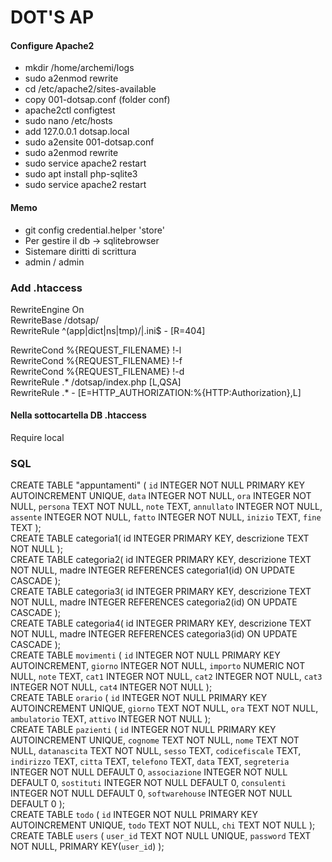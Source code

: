# DOT'S AP

#### Configure Apache2
- mkdir /home/archemi/logs
- sudo a2enmod rewrite
- cd /etc/apache2/sites-available
- copy 001-dotsap.conf (folder conf)
- apache2ctl configtest
- sudo nano /etc/hosts
- add 127.0.0.1 dotsap.local
- sudo a2ensite 001-dotsap.conf
- sudo a2enmod rewrite
- sudo service apache2 restart
- sudo apt install php-sqlite3
- sudo service apache2 restart

#### Memo
- git config credential.helper 'store'
- Per gestire il db -> sqlitebrowser
- Sistemare diritti di scrittura
- admin / admin

### Add .htaccess
RewriteEngine On  
RewriteBase /dotsap/  
RewriteRule ^(app|dict|ns|tmp)\/|\.ini$ - [R=404]  
  
RewriteCond %{REQUEST_FILENAME} !-l  
RewriteCond %{REQUEST_FILENAME} !-f  
RewriteCond %{REQUEST_FILENAME} !-d  
RewriteRule .* /dotsap/index.php [L,QSA]  
RewriteRule .* - [E=HTTP_AUTHORIZATION:%{HTTP:Authorization},L]  
  
#### Nella sottocartella DB .htaccess
  
Require local  
  
### SQL
CREATE TABLE "appuntamenti" ( `id` INTEGER NOT NULL PRIMARY KEY AUTOINCREMENT UNIQUE, `data` INTEGER NOT NULL, `ora` INTEGER NOT NULL, `persona` TEXT NOT NULL, `note` TEXT, `annullato` INTEGER NOT NULL, `assente` INTEGER NOT NULL, `fatto` INTEGER NOT NULL, `inizio` TEXT, `fine` TEXT );  
CREATE TABLE categoria1( id INTEGER PRIMARY KEY, descrizione TEXT NOT NULL );  
CREATE TABLE categoria2( id INTEGER PRIMARY KEY, descrizione TEXT NOT NULL, madre INTEGER REFERENCES categoria1(id) ON UPDATE CASCADE );  
CREATE TABLE categoria3( id INTEGER PRIMARY KEY, descrizione TEXT NOT NULL, madre INTEGER REFERENCES categoria2(id) ON UPDATE CASCADE );  
CREATE TABLE categoria4( id INTEGER PRIMARY KEY, descrizione TEXT NOT NULL, madre INTEGER REFERENCES categoria3(id) ON UPDATE CASCADE );  
CREATE TABLE `movimenti` ( `id` INTEGER NOT NULL PRIMARY KEY AUTOINCREMENT, `giorno` INTEGER NOT NULL, `importo` NUMERIC NOT NULL, `note` TEXT, `cat1` INTEGER NOT NULL, `cat2` INTEGER NOT NULL, `cat3` INTEGER NOT NULL, `cat4` INTEGER NOT NULL );  
CREATE TABLE `orario` ( `id` INTEGER NOT NULL PRIMARY KEY AUTOINCREMENT UNIQUE, `giorno` TEXT NOT NULL, `ora` TEXT NOT NULL, `ambulatorio` TEXT, `attivo` INTEGER NOT NULL );  
CREATE TABLE `pazienti` ( `id` INTEGER NOT NULL PRIMARY KEY AUTOINCREMENT UNIQUE, `cognome` TEXT NOT NULL, `nome` TEXT NOT NULL, `datanascita` TEXT NOT NULL, `sesso` TEXT, `codicefiscale` TEXT, `indirizzo` TEXT, `citta` TEXT, `telefono` TEXT, `data` TEXT, `segreteria` INTEGER NOT NULL DEFAULT 0, `associazione` INTEGER NOT NULL DEFAULT 0, `sostituti` INTEGER NOT NULL DEFAULT 0, `consulenti` INTEGER NOT NULL DEFAULT 0, `softwarehouse` INTEGER NOT NULL DEFAULT 0 );  
CREATE TABLE `todo` ( `id` INTEGER NOT NULL PRIMARY KEY AUTOINCREMENT UNIQUE, `todo` TEXT NOT NULL, `chi` TEXT NOT NULL );  
CREATE TABLE `users` ( `user_id` TEXT NOT NULL UNIQUE, `password` TEXT NOT NULL, PRIMARY KEY(`user_id`) );  